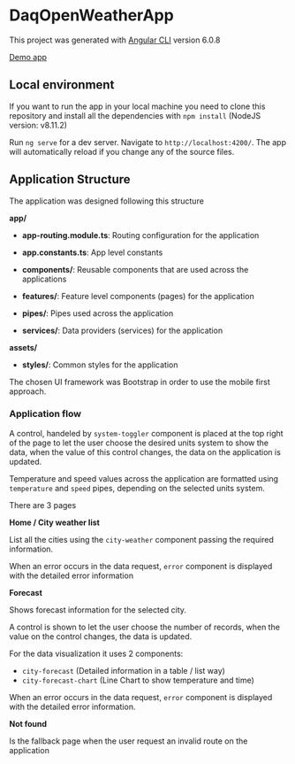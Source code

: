 # DaqOpenWeatherApp

This project was generated with [Angular CLI](https://github.com/angular/angular-cli) version 6.0.8

[Demo app](https://darizaq.github.io/portfolio/daq-open-weather-app/)

## Local environment

If you want to run the app in your local machine you need to clone this repository and install all the dependencies with `npm install` (NodeJS version: v8.11.2)

Run `ng serve` for a dev server. Navigate to `http://localhost:4200/`. The app will automatically reload if you change any of the source files.


## Application Structure

The application was designed following this structure

**app/**

- **app-routing.module.ts**: Routing configuration for the application

- **app.constants.ts**: App level constants

- **components/**: Reusable components that are used across the applications
 
- **features/**: Feature level components (pages) for the application
 
- **pipes/**: Pipes used across the application
 
- **services/**: Data providers (services) for the application

		
**assets/**

- **styles/**: Common styles for the application


The chosen UI framework was Bootstrap in order to use the mobile first approach.


### Application flow

A control, handeled by `system-toggler` component is placed at the top right of the page to let the user choose the desired units system to show the data, when the value of this control changes, the data on the application is updated.

Temperature and speed values across the application are formatted using `temperature` and `speed` pipes, depending on the selected units system.

There are 3 pages

**Home / City weather list**

List all the cities using the `city-weather` component passing the required information.

When an error occurs in the data request, `error` component is displayed with the detailed error information

**Forecast**

Shows forecast information for the selected city.

A control is shown to let the user choose the number of records, when the value on the control changes, the data is updated.

For the data visualization it uses 2 components:

- `city-forecast` (Detailed information in a table / list way)
- `city-forecast-chart` (Line Chart to show temperature and time)

When an error occurs in the data request, `error` component is displayed with the detailed error information.

**Not found**

Is the fallback page when the user request an invalid route on the application
